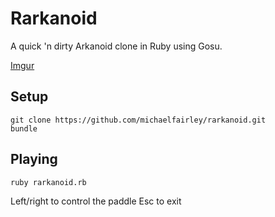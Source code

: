 # Rarkanoid
A quick 'n dirty Arkanoid clone in Ruby using Gosu.

[Imgur](http://i.imgur.com/lqSlPJb.png?1)

## Setup
```
git clone https://github.com/michaelfairley/rarkanoid.git
bundle
```

## Playing
```
ruby rarkanoid.rb
```

Left/right to control the paddle
Esc to exit
